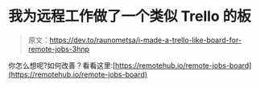 # 我为远程工作做了一个类似 Trello 的板

> 原文：<https://dev.to/raunometsa/i-made-a-trello-like-board-for-remote-jobs-3hnp>

你怎么想呢?如何改善？看看这里:[https://remotehub.io/remote-jobs-board](https://remotehub.io/remote-jobs-board)